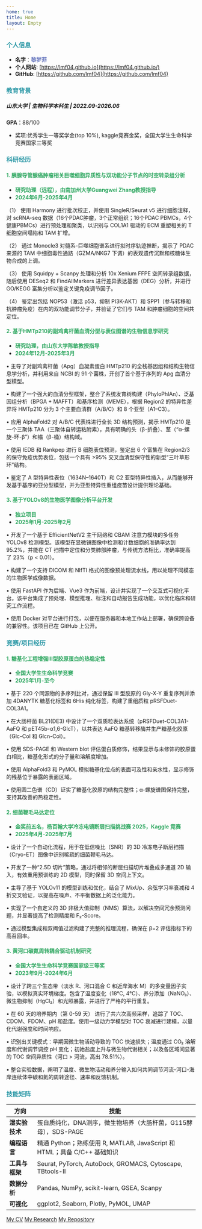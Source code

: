 ```yaml
---
home: true
title: Home
layout: Empty
---
```



### <span style="color: #2e99a7ff;">**个人信息**</span>
* **名字**：<span style="color: #6c7bc0ff;">**黎梦菲**</span>
* **个人网站**: [https://lmf04.github.io](https://lmf04.github.io/)
* **GitHub**: [https://github.com/lmf04](https://github.com/lmf04)


### <span style="color: #2e99a7ff;">**教育背景**</span>
##### **山东大学** | 生物科学本科生 | 2022.09-2026.06 <br>
**GPA**：88/100 <br>
* 奖项:优秀学生一等奖学金(top 10%), kaggle竞赛金奖，全国大学生生命科学竞赛国家三等奖


### <span style="color: #2e99a7ff;">**科研经历**</span>
#### <span style="color: #2ea760ff;">**1. 胰腺导管腺癌肿瘤相关巨噬细胞异质性与双功能分子节点的时空转录组分析**</span>
* <span style="color: #2ea760ff;">**研究助理（远程），由南加州大学Guangwei Zhang教授指导**</span>
* <span style="color: #2ea760ff;">**2024年6月-2025年4月**</span>

（1） 使用 Harmony 进行批次校正，并使用 SingleR/Seurat v5 进行细胞注释，对 scRNA-seq 数据（16个PDAC肿瘤，3个正常组织；16个PDAC PBMCs，4个健康PBMCs）进行预处理和聚类，以识别与 COL1A1 驱动的 ECM 重塑相关的 T 细胞空间塌陷和 TAM 扩增。

（2） 通过 Monocle3 对髓系-巨噬细胞谱系进行拟时序轨迹推断，揭示了 PDAC 来源的 TAM 中细胞毒性通路（GZMA/NKG7 下调）的表观遗传沉默和核糖体生物合成的上调。

（3） 使用 Squidpy + Scanpy 处理和分析 10x Xenium FFPE 空间转录组数据，随后使用 DESeq2 和 FindAllMarkers 进行差异表达基因（DEG）分析，并进行 GO/KEGG 富集分析以鉴定关键免疫调节因子。

（4） 鉴定出包括 NOP53（激活 p53，抑制 PI3K-AKT）和 SPP1（参与转移和抗肿瘤免疫）在内的双功能调节分子，并验证了它们与 TAM 和肿瘤细胞的空间共定位。

#### <span style="color: #2ea760ff;">**2. 基于HMTp210的副鸡禽杆菌血清分型与表位图谱的生物信息学研究**</span>
* <span style="color: #2ea760ff;">**研究助理，由山东大学陈敏教授指导**</span>
* <span style="color: #2ea760ff;">**2024年12月-2025年3月**</span>
  
• 主导了对副鸡禽杆菌（Apg）血凝素蛋白 HMTp210 的全栈基因组和结构生物信息学分析，并利用来自 NCBI 的 91 个菌株，开创了首个基于序列的 Apg 血清分型模型。

• 构建了一个强大的血清分型框架，整合了系统发育树构建（PhyloPhlAn）、泛基因组分析（BPGA + MAFFT）和基序检测（MEME），根据 Region2 的特异性差异将 HMTp210 分为 3 个主要血清群（A/B/C）和 8 个亚型（A1–C3）。

• 应用 AlphaFold2 对 A/B/C 代表株进行全长 3D 结构预测，揭示 HMTp210 是一个三聚体 TAA（三聚体自转运粘附素），具有明确的头（β-折叠）、茎（“α-螺旋-环-β”）和锚（β-桶）结构域。

• 使用 IEDB 和 Rankpep 进行 B 细胞表位预测，鉴定出 6 个富集在 Region2/3 的保守免疫优势表位，包括一个具有 >95% 交叉血清型保守性的新型“三叶草形环”结构。

• 鉴定了 A 型特异性表位（1634N–1640T）和 C2 亚型特异性插入，从而能够开发基于基序的亚分型模型，并为亚型特异性重组疫苗设计提供理论基础。

#### <span style="color: #2ea760ff;">**3. 基于YOLOv8的生物医学图像分析平台开发**</span>
* <span style="color: #2ea760ff;">**独立项目**</span>
* <span style="color: #2ea760ff;">**2025年1月-2025年2月**</span>
  
• 开发了一个基于 EfficientNetV2 主干网络和 CBAM 注意力模块的多任务 YOLOv8 检测模型。该模型在显微镜图像中检测和计数细胞的准确率达到 95.2%，并能在 CT 扫描中定位和分类肺部肿瘤，与传统方法相比，准确率提高了 23%（p < 0.01）。

• 构建了一个支持 DICOM 和 NIfTI 格式的图像预处理流水线，用以处理不同模态的生物医学成像数据。

• 使用 FastAPI 作为后端、Vue3 作为前端，设计并实现了一个交互式可视化平台。该平台集成了预处理、模型推理、标注和自动报告生成功能，以优化临床和研究工作流程。

• 使用 Docker 对平台进行打包，以便在服务器和本地工作站上部署，确保跨设备的兼容性。该项目已在 GitHub 上公开。

### <span style="color: #2e99a7ff;">**竞赛/项目经历**</span>
#### <span style="color: #2ea760ff;">**1. 糖基化工程增强III型胶原蛋白的热稳定性**</span>
* <span style="color: #2ea760ff;">**全国大学生生命科学竞赛**</span>
* <span style="color: #2ea760ff;">**2025年1月-至今**</span>
  
• 基于 220 个同源物的多序列比对，通过保留 III 型胶原的 Gly-X-Y 重复序列并添加 4DANYTK 糖基化标签和 6His 纯化标签，构建了重组质粒 pRSFDuet-COL3A1。

• 在大肠杆菌 BL21(DE3) 中设计了一个双质粒表达系统（pRSFDuet-COL3A1-AaFQ 和 pET45b-α1,6-GlcT），以共表达 AaFQ 糖基转移酶并生产糖基化胶原（Glc-Col 和 Glcn-Col）。

• 使用 SDS-PAGE 和 Western blot 评估蛋白质修饰，结果显示与未修饰的胶原蛋白相比，糖基化形式的分子量和溶解度增加。

• 使用 AlphaFold3 和 PyMOL 模拟糖基化位点的表面可及性和亲水性，显示修饰的残基位于暴露的表面区域。

• 使用圆二色谱（CD）证实了糖基化胶原的结构完整性；α-螺旋谱图保持完整，支持其改善的热稳定性。

#### <span style="color: #2ea760ff;">**2. 细菌鞭毛马达定位**</span>
* <span style="color: #2ea760ff;">**金奖前五名，杨百翰大学冷冻电镜断层扫描挑战赛 2025，Kaggle 竞赛**</span>
* <span style="color: #2ea760ff;">**2025年4月-2025年7月**</span>
  
• 设计了一个自动化流程，用于在低信噪比（SNR）的 3D 冷冻电子断层扫描（Cryo-ET）图像中识别稀疏的细菌鞭毛马达。

• 开发了一种“2.5D 切片”策略，通过将相邻的断层扫描切片堆叠成多通道 2D 输入，有效重用预训练的 2D 模型，同时保留 3D 空间上下文。

• 主导了基于 YOLOv11 的模型训练和优化，结合了 MixUp、余弦学习率衰减和 4 折交叉验证，以提高在噪声、不平衡数据上的泛化能力。

• 实现了一个自定义的 3D 非极大值抑制（NMS）算法，以解决空间冗余预测问题，并显著提高了检测精度和 F₂-Score。

• 通过模型集成和双阈值过滤构建了完整的推理流程，确保在 β=2 评估指标下的高召回率。

#### <span style="color: #2ea760ff;">**3. 黄河口碳氮周转耦合驱动机制研究**</span>
* <span style="color: #2ea760ff;">**全国大学生生命科学竞赛国家级三等奖**</span>
* <span style="color: #2ea760ff;">**2023年9月-2024年6月**</span>
  
• 设计了跨三个生态带（淡水 R、河口混合 C 和近岸海水 M）的多变量因子实验，以模拟真实环境梯度。包含了温度变化（18°C, 4°C）、养分添加（NaNO₃）、微生物抑制（HgCl₂）和光照暴露，并进行了严格的平行重复。

• 在 60 天的培养期内（第 0-59 天） 进行了共六次高频采样，追踪了 TOC、CDOM、FDOM、pH 和盐度。使用一级动力学模型对 TOC 衰减进行建模，以量化代谢强度和时间响应。

• 识别出关键模式：早期因微生物活动导致的 TOC 快速损失；温度通过 CO₂ 溶解度和代谢调节调控 pH 变化；初始盐度上升与微生物代谢相关；以及各区域间显著的 TOC 空间异质性（河口 > 河流，高出 78.51%）。

• 整合实验数据，阐明了温度、微生物活动和养分输入如何共同调节河流-河口-海岸连续体中碳和氮的周转途径、速率和反馈机制。

### <span style="color: #2e99a7ff;">**技能矩阵**</span>
|方向|技能|
|---|---|
|**湿实验技术**|蛋白质纯化，DNA测序，微生物培养（大肠杆菌，G115酵母），SDS-PAGE|
|**编程语言**|精通 Python；熟练使用 R, MATLAB, JavaScript 和 HTML；具备 C/C++ 基础知识|
|**工具与框架**|Seurat, PyTorch, AutoDock, GROMACS, Cytoscape, TBtools-II|
|**数据分析**|Pandas, NumPy, scikit-learn, GSEA, Scanpy|
| **可视化**|ggplot2, Seaborn, Plotly, PyMOL, UMAP|


<div class="flex-around nav-bot">
<a href="/zh/cv">My CV</a>
<a href="/zh/researchList/">My Research</a>
<a href="/zh/repositoryList/">My Repository</a>
</div>
